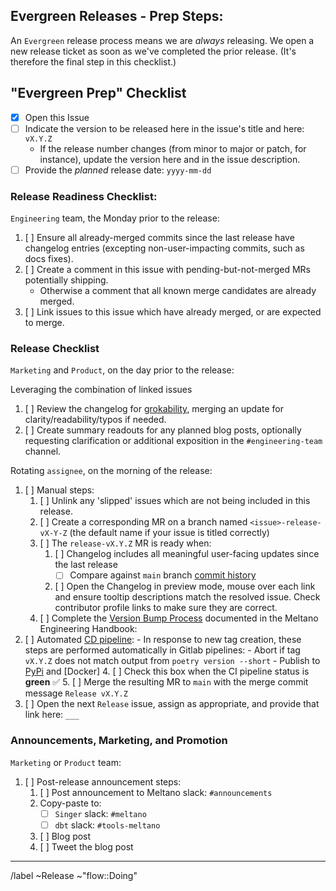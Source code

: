 [//]: # (NOTE: This Release template is for Admin-Use only. If you've reached this template in error, please select another template from the list.)

## Evergreen Releases - Prep Steps:

An `Evergreen` release process means we are _always_ releasing. We open a new release ticket as soon as we've completed the prior release. (It's therefore the final step in this checklist.)

## "Evergreen Prep" Checklist

- [x] Open this Issue
- [ ] Indicate the version to be released here in the issue's title and here: `vX.Y.Z`
    - If the release number changes (from minor to major or patch, for instance), update the version here and in the issue description.
- [ ] Provide the _planned_ release date: `yyyy-mm-dd` 

### Release Readiness Checklist:

`Engineering` team, the Monday prior to the release:

1. [ ] Ensure all already-merged commits since the last release have changelog entries (excepting non-user-impacting commits, such as docs fixes).
2. [ ] Create a comment in this issue with pending-but-not-merged MRs potentially shipping.
    - Otherwise a comment that all known merge candidates are already merged.
3. [ ] Link issues to this issue which have already merged, or are expected to merge.

### Release Checklist

`Marketing` and `Product`, on the day prior to the release:

Leveraging the combination of linked issues

1. [ ] Review the changelog for [grokability](https://en.wikipedia.org/wiki/Grok), merging an update for clarity/readability/typos if needed.
2. [ ] Create summary readouts for any planned blog posts, optionally requesting clarification or additional exposition in the `#engineering-team` channel.

Rotating `assignee`, on the morning of the release:

1. [ ] Manual steps:
    1. [ ] Unlink any 'slipped' issues which are not being included in this release.
    2. [ ] Create a corresponding MR on a branch named `<issue>-release-vX-Y-Z` (the default name if your issue is titled correctly)
    3. [ ] The `release-vX.Y.Z` MR is ready when:
        1. [ ] Changelog includes all meaningful user-facing updates since the last release
            - [ ] Compare against `main` branch [commit history](https://gitlab.com/meltano/meltano/-/commits/main)
        2. [ ] Open the Changelog in preview mode, mouse over each link and ensure tooltip descriptions match the resolved issue. Check contributor profile links to make sure they are correct.
    4. [ ] Complete the [Version Bump Process](https://meltano.com/handbook/engineering/#meltano-version-bump-process) documented in the Meltano Engineering Handbook:
2. [ ] Automated [CD pipeline](https://gitlab.com/meltano/meltano/-/pipelines?scope=tags):
       - In response to new tag creation, these steps are performed automatically in Gitlab pipelines:
           - Abort if tag `vX.Y.Z` does not match output from `poetry version --short`
           - Publish to [PyPi](https://pypi.org/project/meltano/#history) and [Docker]
    4. [ ] Check this box when the CI pipeline status is **green** :white_check_mark:
    5. [ ] Merge the resulting MR to `main` with the merge commit message `Release vX.Y.Z`
3. [ ] Open the next `Release` issue, assign as appropriate, and provide that link here: `___`

### Announcements, Marketing, and Promotion

`Marketing` or `Product` team:

1. [ ] Post-release announcement steps:
    1. [ ] Post announcement to Meltano slack: `#announcements`
    3. Copy-paste to:
       - [ ] `Singer` slack: `#meltano`
       - [ ] `dbt` slack: `#tools-meltano`
    4. [ ] Blog post
    5. [ ] Tweet the blog post

----------------

/label ~Release ~"flow::Doing"
